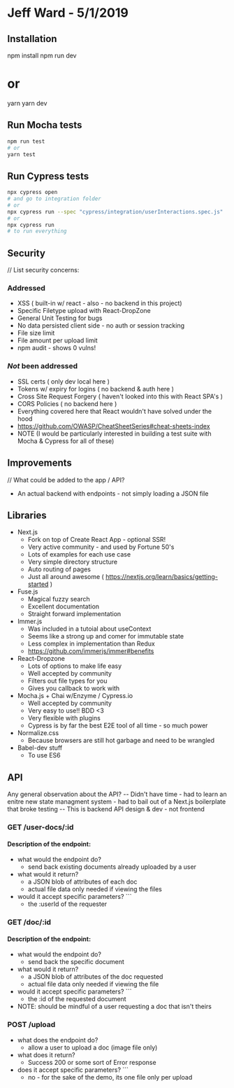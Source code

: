 # Jeff Ward - 5/1/2019

## Installation
npm install
npm run dev
# or
yarn
yarn dev

## Run Mocha tests
```bash
npm run test
# or
yarn test
```

## Run Cypress tests
```bash
npx cypress open
# and go to integration folder
# or
npx cypress run --spec "cypress/integration/userInteractions.spec.js"
# or
npx cypress run
# to run everything
```

## Security
// List security concerns:
### Addressed
- XSS ( built-in w/ react - also - no backend in this project)
- Specific Filetype upload with React-DropZone
- General Unit Testing for bugs
- No data persisted client side - no auth or session tracking
- File size limit
- File amount per upload limit
- npm audit - shows 0 vulns!
### *Not* been addressed
- SSL certs ( only dev local here )
- Tokens w/ expiry for logins ( no backend & auth here )
- Cross Site Request Forgery ( haven't looked into this with React SPA's )
- CORS Policies ( no backend here )
- Everything covered here that React wouldn't have solved under the hood
- https://github.com/OWASP/CheatSheetSeries#cheat-sheets-index
- NOTE (I would be particularly interested in building a test suite with Mocha & Cypress for all of these)

## Improvements
// What could be added to the app / API?
 - An actual backend with endpoints - not simply loading a JSON file

## Libraries
- Next.js
  - Fork on top of Create React App - optional SSR!
  - Very active community - and used by Fortune 50's
  - Lots of examples for each use case
  - Very simple directory structure
  - Auto routing of pages
  - Just all around awesome ( https://nextjs.org/learn/basics/getting-started )
- Fuse.js
  - Magical fuzzy search
  - Excellent documentation
  - Straight forward implementation
- Immer.js
  - Was included in a tutoial about useContext
  - Seems like a strong up and comer for immutable state
  - Less complex in implementation than Redux
  - https://github.com/immerjs/immer#benefits
- React-Dropzone
  - Lots of options to make life easy
  - Well accepted by community
  - Filters out file types for you
  - Gives you callback to work with
- Mocha.js + Chai w/Enzyme / Cypress.io
  - Well accepted by community
  - Very easy to use!! BDD <3
  - Very flexible with plugins
  - Cypress is by far the best E2E tool of all time - so much power
- Normalize.css
  - Because browsers are still hot garbage and need to be wrangled
- Babel-dev stuff
  - To use ES6

## API
Any general observation about the API?
  -- Didn't have time 
    - had to learn an enitre new state managment system
    - had to bail out of a Next.js boilerplate that broke testing
  -- This is backend API design & dev - not frontend

### GET /user-docs/:id
#### Description of the endpoint:
- what would the endpoint do?
  - send back existing documents already uploaded by a user
- what would it return?
  - a JSON blob of attributes of each doc 
  - actual file data only needed if viewing the files
- would it accept specific parameters? ```
  - the :userId of the requester

### GET /doc/:id
#### Description of the endpoint:
- what would the endpoint do?
  - send back the specific document
- what would it return?
  - a JSON blob of attributes of the doc requested
  - actual file data only needed if viewing the file
- would it accept specific parameters? ```
  - the :id of the requested document
- NOTE: should be mindful of a user requesting a doc that isn't theirs

### POST /upload
- what does the endpoint do?
  - allow a user to upload a doc (image file only)
- what does it return?
  - Success 200 or some sort of Error response
- does it accept specific parameters? ```
  - no - for the sake of the demo, its one file only per upload
